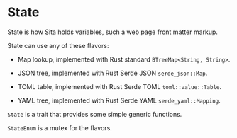 # State

State is how Sita holds variables, such a web page front matter markup.

State can use any of these flavors:

* Map lookup, implemented with Rust standard `BTreeMap<String, String>`.

* JSON tree, implemented with Rust Serde JSON `serde_json::Map`.

* TOML table, implemented with Rust Serde TOML `toml::value::Table`.

* YAML tree, implemented with Rust Serde YAML `serde_yaml::Mapping`.

`State` is a trait that provides some simple generic functions.

`StateEnum` is a mutex for the flavors.
